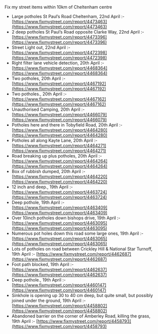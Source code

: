 Fix my street items within 10km of Cheltenham centre

<!-- fix_marker starts -->

- Large potholes St Paul’s Road Cheltenham, 22nd April :- [https://www.fixmystreet.com/report/4473463](https://www.fixmystreet.com/report/4473463)
- 2 deep potholes St Paul’s Road opposite Clarke Way, 22nd April :- [https://www.fixmystreet.com/report/4473396](https://www.fixmystreet.com/report/4473396)
- Street Light out, 22nd April :- [https://www.fixmystreet.com/report/4472398](https://www.fixmystreet.com/report/4472398)
- Right filter lane vehicle detection, 20th April :- [https://www.fixmystreet.com/report/4468364](https://www.fixmystreet.com/report/4468364)
- Two potholes, 20th April :- [https://www.fixmystreet.com/report/4467192](https://www.fixmystreet.com/report/4467192)
- Two potholes., 20th April :- [https://www.fixmystreet.com/report/4467162](https://www.fixmystreet.com/report/4467162)
- Unauthorised Camping, 20th April :- [https://www.fixmystreet.com/report/4466079](https://www.fixmystreet.com/report/4466079)
- Potholes here and there in Tobyfield Road, 20th April :- [https://www.fixmystreet.com/report/4464280](https://www.fixmystreet.com/report/4464280)
- Potholes all along Kayte Lane, 20th April :- [https://www.fixmystreet.com/report/4464271](https://www.fixmystreet.com/report/4464271)
- Road breaking up plus potholes, 20th April :- [https://www.fixmystreet.com/report/4464264](https://www.fixmystreet.com/report/4464264)
- Box of rubbish dumped, 20th April :- [https://www.fixmystreet.com/report/4464220](https://www.fixmystreet.com/report/4464220)
- 12 inch and deep., 19th April :- [https://www.fixmystreet.com/report/4463724](https://www.fixmystreet.com/report/4463724)
- Deep pothole, 19th April :- [https://www.fixmystreet.com/report/4463409](https://www.fixmystreet.com/report/4463409)
- Over 10inch potholes down bishops drive, 19th April :- [https://www.fixmystreet.com/report/4463095](https://www.fixmystreet.com/report/4463095)
- Numerous pot holes down this road some large ones, 19th April :- [https://www.fixmystreet.com/report/4463065](https://www.fixmystreet.com/report/4463065)
- Lots of potholes on road between Crickley Hill & National Star Turnoff, 19th April :- [https://www.fixmystreet.com/report/4462687](https://www.fixmystreet.com/report/4462687)
- Foot path blocked, 19th April :- [https://www.fixmystreet.com/report/4462637](https://www.fixmystreet.com/report/4462637)
- Deep pothole., 19th April :- [https://www.fixmystreet.com/report/4460147](https://www.fixmystreet.com/report/4460147)
- Sinkhole is opening up 30 to 40 cm deep, but quite small, but possibly joined under the ground, 19th April :- [https://www.fixmystreet.com/report/4458802](https://www.fixmystreet.com/report/4458802)
- Abandoned barrier on the corner of Amberley Road, killing the grass, 19th April :- [https://www.fixmystreet.com/report/4458793](https://www.fixmystreet.com/report/4458793)

<!-- fix_marker ends -->
